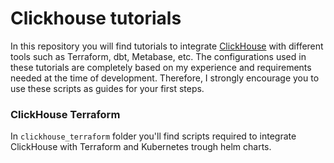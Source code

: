# Clickhouse tutorials

In this repository you will find tutorials to integrate [ClickHouse](https://clickhouse.com/) with different tools such as Terraform, dbt, Metabase, etc. The configurations used in these tutorials are completely based on my experience and requirements needed at the time of development. Therefore, I strongly encourage you to use these scripts as guides for your first steps.

### ClickHouse Terraform

In `clickhouse_terraform` folder you'll find scripts required to integrate ClickHouse with Terraform and Kubernetes trough helm charts.
